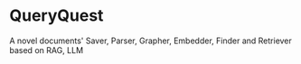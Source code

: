 # QueryQuest
A novel documents' Saver, Parser, Grapher, Embedder, Finder and Retriever based on RAG, LLM
